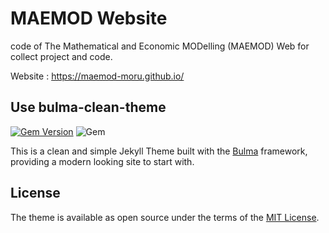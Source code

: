 # MAEMOD Website

code of The Mathematical and Economic MODelling (MAEMOD) Web for collect project and code.

Website : https://maemod-moru.github.io/

## Use bulma-clean-theme

[![Gem Version](https://badge.fury.io/rb/bulma-clean-theme.svg)](https://badge.fury.io/rb/bulma-clean-theme)
![Gem](https://img.shields.io/gem/dt/bulma-clean-theme.svg)

This is a clean and simple Jekyll Theme built with the [Bulma](https://bulma.io/) framework, providing a modern looking site to start with. 

## License

The theme is available as open source under the terms of the [MIT License](https://opensource.org/licenses/MIT).